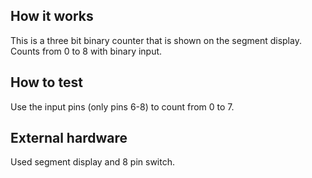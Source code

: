<!---

This file is used to generate your project datasheet. Please fill in the information below and delete any unused
sections.

You can also include images in this folder and reference them in the markdown. Each image must be less than
512 kb in size, and the combined size of all images must be less than 1 MB.
-->

## How it works

This is a three bit binary counter that is shown on the segment display. Counts from 0 to 8 with binary input.

## How to test

Use the input pins (only pins 6-8) to count from 0 to 7.

## External hardware

Used segment display and 8 pin switch.
